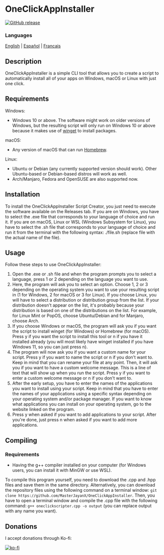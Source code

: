 # OneClickAppInstaller
[![GitHub release](https://img.shields.io/github/v/release/MasterJayanX/OneClickAppInstaller.svg)](https://github.com/MasterJayanX/OneClickAppInstaller/releases)
### Languages
[English](https://github.com/MasterJayanX/OneClickAppInstaller/blob/main/README.md) | [Español](https://github.com/MasterJayanX/OneClickAppInstaller/blob/main/README_ES.md) | [Francais](https://github.com/MasterJayanX/OneClickAppInstaller/blob/main/README_FR.md)
## Description
OneClickAppInstaller is a simple CLI tool that allows you to create a script to automatically install all of your apps on Windows, macOS or Linux with just one click.
## Requirements
Windows:

- Windows 10 or above. The software might work on older versions of Windows, but the resulting script will only run on Windows 10 or above because it makes use of [winget](https://github.com/microsoft/winget-cli "winget") to install packages.

macOS:

- Any version of macOS that can run [Homebrew](https://github.com/Homebrew/brew).

Linux:

- Ubuntu or Debian (any currently supported version should work). Other Ubuntu-based or Debian-based distros will work as well.
- Arch/Manjaro, Fedora and OpenSUSE are also supported now.

## Installation
To install the OneClickAppInstaller Script Creator, you just need to execute the software available on the Releases tab. If you are on Windows, you have to select the .exe file that corresponds to your language of choice and run it. If you are on macOS, Linux or WSL (Windows Subsystem for Linux), you have to select the .sh file that corresponds to your language of choice and run it from the terminal with the following syntax: ./file.sh (replace file with the actual name of the file).

## Usage
Follow these steps to use OneClickAppInstaller:
1. Open the .exe or .sh file and when the program prompts you to select a language, press 1 or 2 depending on the language you want to use.
2. Here, the program will ask you to select an option. Choose 1, 2 or 3 depending on the operating system you want to use your resulting script in (1 for Windows, 2 for macOS or 3 for Linux). If you choose Linux, you will have to select a distribution or distribution group from the list. If your distribution doesn't appear on the list, it's probably because your distribution is based on one of the distributions on the list. For example, for Linux Mint or PopOS, choose Ubuntu/Debian and for Manjaro, choose Arch.
3. If you choose Windows or macOS, the program will ask you if you want the script to install winget (for Windows) or Homebrew (for macOS). Press y if you want the script to install this tool or n if you have it installed already (you will most likely have winget installed if you have Windows 11, so you can just press n).
4. The program will now ask you if you want a custom name for your script. Press y if you want to name the script or n if you don't want to. Keep in mind that you can rename your file at any point. Then, it will ask you if you want to have a custom welcome message. This is a line of text that will show up when you run the script. Press y if you want to enter a custom welcome message or n if you don't want to.
5. After the early setup, you have to enter the names of the applications you want to install using your script. Keep in mind that you have to enter the names of your applications using a specific syntax depending on your operating system and/or package manager. If you want to know what applications you can install on your operating system, go to the website linked on the program.
6. Press y when asked if you want to add applications to your script. After you're done, just press n when asked if you want to add more applications.

## Compiling
### Requirements
- Having the g++ compiler installed on your computer (for Windows users, you can install it with MinGW or use WSL).

To compile this program yourself, you need to download the .cpp and .hpp files and save them in the same directory. Alternatively, you can download the repository files using the following command on a terminal window: `git clone https://github.com/MasterJayanX/OneClickAppInstaller`. 
Then, you have to open a terminal window and compile the .cpp file with the following command: `g++ oneclickscripter.cpp -o output` (you can replace output with any name you want).

## Donations
I accept donations through Ko-fi:

[![ko-fi](https://ko-fi.com/img/githubbutton_sm.svg)](https://ko-fi.com/D1D37FMC3)
